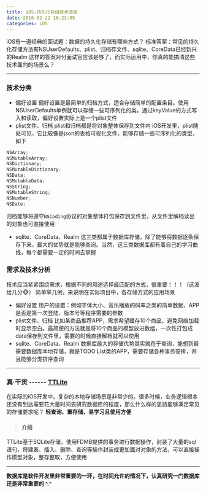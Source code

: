 ```yaml
---
title: iOS-持久化存储技术选型
date: 2016-02-22 16:23:05
categories: iOS
---
```


iOS有一道经典的面试题：数据的持久化存储有哪些方式？
标准答案：常见的持久化存储方法有NSUserDefaults、plist、归档存文件、sqlite、CoreData已经新兴的Realm
这样的答案对付面试官应该是够了，而实际运用中，你真的能搞清这些技术面向的场景么？
<!-- more -->

---
### 技术分类
* 偏好设置
偏好设置是最简单的归档方式，适合存储简单的配置条目。使用NSUserDefaults单例就可以存储一些可序列化的类，通过keyValue的方式写入和读取，偏好设置实际上是一个plist文件
* plist文件、归档
plist和归档都是将对象整体保存到文件内
iOS开发里，plist随处可见，它比较像是json的表格可视化文件，能够存储一些可序列化的类型，如下
``` swift
NSArray;
NSMutableArray;
NSDictionary;
NSMutableDictionary;
NSData;
NSMutableData;
NSString;
NSMutableString;
NSNumber;
NSDate;
```
  归档能够将遵守`NSCoding`协议的对象整体打包保存到文件里，从文件里解档读出的对象也可直接使用
* sqlite、CoreData、Realm
这三类都属于数据库存储，除了能够将数据逐条保存下来，最大的优势就是能够查询。当然，这三类数据库都有着自己的学习曲线，每个都需要一定的时间去掌握

### 需求及技术分析
技术应当紧紧围绕需求，根据不同的用途选择最匹配的方式，很重要！！！（这波给几分🐵）
简单举几例，来说明在实际项目中，各存储方式的应用场景
* 偏好设置
用户的设置：例如字体大小、音乐播放的码率之类的简单数据，APP是否是第一次登陆、版本号等程序需要的参数
* plist文件、归档
比如某商品推荐APP，需求希望缓存10个商品，避免网络加载时显示空白。最简便的方法就是将10个商品的模型放进数组，一次性打包成data保存到文件里，需要的时候直接解档就可以使用
* sqlite、CoreData、Realm
数据库最大的存储优势其实就在于查询，能想到最需要数据库本地存储，就是TODO List类的APP，需要存储各种事务安排，并且能够分类排序查询

---
### 真·干货 ------ [TTLite](https://github.com/TifaTsubasa/TTLite)
在实际的iOS开发中，复杂的本地存储场景是非常少的。很多时候，业务逻辑根本还没有到达需要花大量时间去研究数据库的程度，那么什么样的思路能够满足常见的存储要求呢？
**轻查询、重存储、易学习且使用方便**

> #### 介绍
TTLite基于SQLite存储，使用FDMB提供的事务进行数据操作，封装了大量的sql语句，将建表、插入、删除、查询等操作封装成更加面对对象的方法，可以直接操作模型对象，整存整取，方便使用

---
**数据库是软件开发里非常重要的一环，在时间允许的情况下，认真研究一门数据库还是非常重要的 ^.^**
